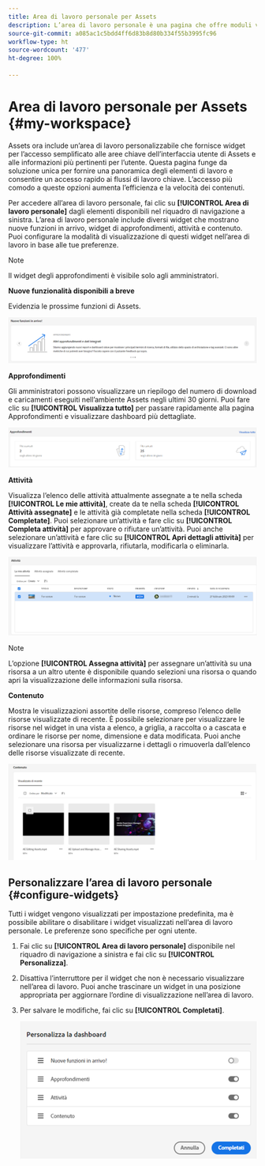```yaml
---
title: Area di lavoro personale per Assets
description: L’area di lavoro personale è una pagina che offre moduli visivi personalizzabili per un accesso comodo alle aree chiave dell’interfaccia utente di Assets e alle informazioni più rilevanti per l’utente.
source-git-commit: a085ac1c5bdd4ff6d83b8d80b334f55b3995fc96
workflow-type: ht
source-wordcount: '477'
ht-degree: 100%

---
```


# Area di lavoro personale per Assets {#my-workspace}

Assets ora include un’area di lavoro personalizzabile che fornisce widget per l’accesso semplificato alle aree chiave dell’interfaccia utente di Assets e alle informazioni più pertinenti per l’utente. Questa pagina funge da soluzione unica per fornire una panoramica degli elementi di lavoro e consentire un accesso rapido ai flussi di lavoro chiave. L’accesso più comodo a queste opzioni aumenta l’efficienza e la velocità dei contenuti.

Per accedere all’area di lavoro personale, fai clic su **[!UICONTROL Area di lavoro personale]** dagli elementi disponibili nel riquadro di navigazione a sinistra. L’area di lavoro personale include diversi widget che mostrano nuove funzioni in arrivo, widget di approfondimenti, attività e contenuto. Puoi configurare la modalità di visualizzazione di questi widget nell’area di lavoro in base alle tue preferenze.

>[!NOTE]
>
>Il widget degli approfondimenti è visibile solo agli amministratori.

**Nuove funzionalità disponibili a breve**

Evidenzia le prossime funzioni di Assets.

![Nuove funzioni disponibili a breve in Workspace](assets/new-features.png)

**Approfondimenti**

Gli amministratori possono visualizzare un riepilogo del numero di download e caricamenti eseguiti nell’ambiente Assets negli ultimi 30 giorni. Puoi fare clic su **[!UICONTROL Visualizza tutto]** per passare rapidamente alla pagina Approfondimenti e visualizzare dashboard più dettagliate.

![Approfondimenti in Workspace](assets/insights.png)

**Attività**

Visualizza l’elenco delle attività attualmente assegnate a te nella scheda **[!UICONTROL Le mie attività]**, create da te nella scheda **[!UICONTROL Attività assegnate]** e le attività già completate nella scheda **[!UICONTROL Completate]**. Puoi selezionare un’attività e fare clic su **[!UICONTROL Completa attività]** per approvare o rifiutare un’attività. Puoi anche selezionare un’attività e fare clic su **[!UICONTROL Apri dettagli attività]** per visualizzare l’attività e approvarla, rifiutarla, modificarla o eliminarla.

![Attività nell’area di lavoro](assets/tasks-workspace.png)

>[!NOTE]
>
> L’opzione **[!UICONTROL Assegna attività]** per assegnare un’attività su una risorsa a un altro utente è disponibile quando selezioni una risorsa o quando apri la visualizzazione delle informazioni sulla risorsa.

**Contenuto**

Mostra le visualizzazioni assortite delle risorse, compreso l’elenco delle risorse visualizzate di recente. È possibile selezionare per visualizzare le risorse nel widget in una vista a elenco, a griglia, a raccolta o a cascata e ordinare le risorse per nome, dimensione e data modificata. Puoi anche selezionare una risorsa per visualizzarne i dettagli o rimuoverla dall’elenco delle risorse visualizzate di recente.

![Widget di contenuto nell’area di lavoro](assets/workspace-content.png)

## Personalizzare l’area di lavoro personale {#configure-widgets}

Tutti i widget vengono visualizzati per impostazione predefinita, ma è possibile abilitare o disabilitare i widget visualizzati nell’area di lavoro personale. Le preferenze sono specifiche per ogni utente.

1. Fai clic su **[!UICONTROL Area di lavoro personale]** disponibile nel riquadro di navigazione a sinistra e fai clic su **[!UICONTROL Personalizza]**.

1. Disattiva l’interruttore per il widget che non è necessario visualizzare nell’area di lavoro. Puoi anche trascinare un widget in una posizione appropriata per aggiornare l’ordine di visualizzazione nell’area di lavoro.

1. Per salvare le modifiche, fai clic su **[!UICONTROL Completati]**.

   ![Personalizzare i widget nell’area di lavoro](assets/customize-workspace.png)
